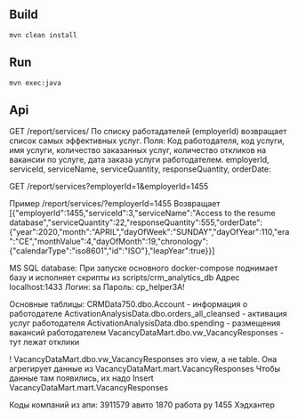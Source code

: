 ## Build
`mvn clean install`

## Run
`mvn exec:java`

## Api
GET /report/services/
По списку работадателей (employerId) возвращает список самых эффективных услуг. 
Поля: Код работодателя, код услуги, имя услуги, количество заказанных услуг, количество откликов на вакансии по услуге, дата заказа услуги работодателем.
employerId, serviceId, serviceName, serviceQuantity, responseQuantity, orderDate:

GET /report/services?employerId=1&employerId=1455

Пример
/report/services/?employerId=1455
Возвращает 
[{"employerId":1455,"serviceId":3,"serviceName":"Access to the resume database","serviceQuantity":22,"responseQuantity":555,"orderDate":{"year":2020,"month":"APRIL","dayOfWeek":"SUNDAY","dayOfYear":110,"era":"CE","monthValue":4,"dayOfMonth":19,"chronology":{"calendarType":"iso8601","id":"ISO"},"leapYear":true}}]

MS SQL database:
При запуске основного docker-compose поднимает базу и исполняет скрипты из scripts/crm_analytics_db
Адрес localhost:1433
Логин: sa
Пароль: cp_helper3A!

Основные таблицы:
CRMData750.dbo.Account - информация о работодателе
ActivationAnalysisData.dbo.orders_all_cleansed - активация услуг работодателя
ActivationAnalysisData.dbo.spending - размещения вакансий работодателем
VacancyDataMart.dbo.vw_VacancyResponses - тут лежат отклики

! VacancyDataMart.dbo.vw_VacancyResponses это view, а не table. Она агрегирует данные из VacancyDataMart.mart.VacancyResponses 
Чтобы данные там появились, их надо Insert VacancyDataMart.mart.VacancyResponses

Коды компаний из апи:
3911579 авито
1870 работа ру
1455 Хэдхантер

